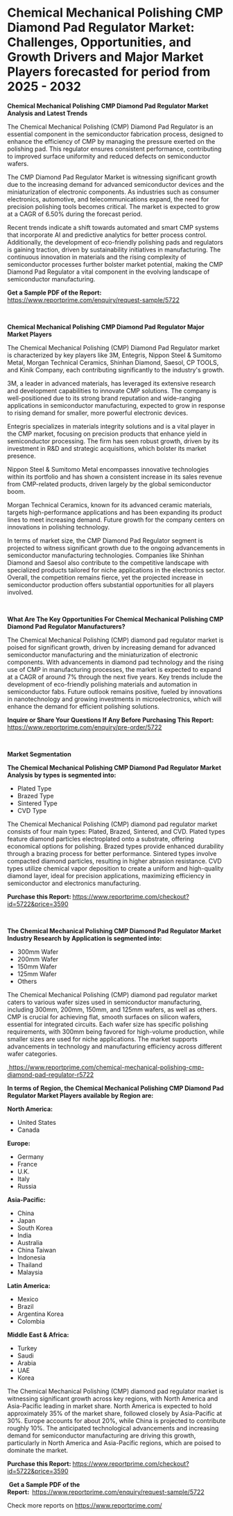 <p><h1>Chemical Mechanical Polishing CMP Diamond Pad Regulator Market: Challenges, Opportunities, and Growth Drivers and Major Market Players forecasted for period from 2025 - 2032</h1></p><p><strong>Chemical Mechanical Polishing CMP Diamond Pad Regulator Market Analysis and Latest Trends</strong></p>
<p><p>The Chemical Mechanical Polishing (CMP) Diamond Pad Regulator is an essential component in the semiconductor fabrication process, designed to enhance the efficiency of CMP by managing the pressure exerted on the polishing pad. This regulator ensures consistent performance, contributing to improved surface uniformity and reduced defects on semiconductor wafers. </p><p>The CMP Diamond Pad Regulator Market is witnessing significant growth due to the increasing demand for advanced semiconductor devices and the miniaturization of electronic components. As industries such as consumer electronics, automotive, and telecommunications expand, the need for precision polishing tools becomes critical. The market is expected to grow at a CAGR of 6.50% during the forecast period. </p><p>Recent trends indicate a shift towards automated and smart CMP systems that incorporate AI and predictive analytics for better process control. Additionally, the development of eco-friendly polishing pads and regulators is gaining traction, driven by sustainability initiatives in manufacturing. The continuous innovation in materials and the rising complexity of semiconductor processes further bolster market potential, making the CMP Diamond Pad Regulator a vital component in the evolving landscape of semiconductor manufacturing.</p></p>
<p><strong>Get a Sample PDF of the Report:&nbsp;</strong> <a href="https://www.reportprime.com/enquiry/request-sample/5722?utm_campaign=2487&utm_medium=2&utm_source=Github&utm_content=ia&utm_term=19032025&utm_id=chemical-mechanical-polishing-cmp-diamond-pad-regulator">https://www.reportprime.com/enquiry/request-sample/5722</a></p>
<p>&nbsp;</p>
<p><strong>Chemical Mechanical Polishing CMP Diamond Pad Regulator Major Market Players</strong></p>
<p><p>The Chemical Mechanical Polishing (CMP) Diamond Pad Regulator market is characterized by key players like 3M, Entegris, Nippon Steel & Sumitomo Metal, Morgan Technical Ceramics, Shinhan Diamond, Saesol, CP TOOLS, and Kinik Company, each contributing significantly to the industry's growth.</p><p>3M, a leader in advanced materials, has leveraged its extensive research and development capabilities to innovate CMP solutions. The company is well-positioned due to its strong brand reputation and wide-ranging applications in semiconductor manufacturing, expected to grow in response to rising demand for smaller, more powerful electronic devices.</p><p>Entegris specializes in materials integrity solutions and is a vital player in the CMP market, focusing on precision products that enhance yield in semiconductor processing. The firm has seen robust growth, driven by its investment in R&D and strategic acquisitions, which bolster its market presence.</p><p>Nippon Steel & Sumitomo Metal encompasses innovative technologies within its portfolio and has shown a consistent increase in its sales revenue from CMP-related products, driven largely by the global semiconductor boom.</p><p>Morgan Technical Ceramics, known for its advanced ceramic materials, targets high-performance applications and has been expanding its product lines to meet increasing demand. Future growth for the company centers on innovations in polishing technology.</p><p>In terms of market size, the CMP Diamond Pad Regulator segment is projected to witness significant growth due to the ongoing advancements in semiconductor manufacturing technologies. Companies like Shinhan Diamond and Saesol also contribute to the competitive landscape with specialized products tailored for niche applications in the electronics sector. Overall, the competition remains fierce, yet the projected increase in semiconductor production offers substantial opportunities for all players involved.</p></p>
<p>&nbsp;</p>
<p><strong>What Are The Key Opportunities For Chemical Mechanical Polishing CMP Diamond Pad Regulator Manufacturers?</strong></p>
<p><p>The Chemical Mechanical Polishing (CMP) diamond pad regulator market is poised for significant growth, driven by increasing demand for advanced semiconductor manufacturing and the miniaturization of electronic components. With advancements in diamond pad technology and the rising use of CMP in manufacturing processes, the market is expected to expand at a CAGR of around 7% through the next five years. Key trends include the development of eco-friendly polishing materials and automation in semiconductor fabs. Future outlook remains positive, fueled by innovations in nanotechnology and growing investments in microelectronics, which will enhance the demand for efficient polishing solutions.</p></p>
<p><strong>Inquire or Share Your Questions If Any Before Purchasing This Report:</strong> <a href="https://www.reportprime.com/enquiry/pre-order/5722?utm_campaign=2487&utm_medium=2&utm_source=Github&utm_content=ia&utm_term=19032025&utm_id=chemical-mechanical-polishing-cmp-diamond-pad-regulator">https://www.reportprime.com/enquiry/pre-order/5722</a></p>
<p>&nbsp;</p>
<p><strong>Market Segmentation</strong></p>
<p><strong>The Chemical Mechanical Polishing CMP Diamond Pad Regulator Market Analysis by types is segmented into:</strong></p>
<p><ul><li>Plated Type</li><li>Brazed Type</li><li>Sintered Type</li><li>CVD Type</li></ul></p>
<p><p>The Chemical Mechanical Polishing (CMP) diamond pad regulator market consists of four main types: Plated, Brazed, Sintered, and CVD. Plated types feature diamond particles electroplated onto a substrate, offering economical options for polishing. Brazed types provide enhanced durability through a brazing process for better performance. Sintered types involve compacted diamond particles, resulting in higher abrasion resistance. CVD types utilize chemical vapor deposition to create a uniform and high-quality diamond layer, ideal for precision applications, maximizing efficiency in semiconductor and electronics manufacturing.</p></p>
<p><strong>Purchase this Report:&nbsp;</strong><a href="https://www.reportprime.com/checkout?id=5722&price=3590&utm_campaign=2487&utm_medium=2&utm_source=Github&utm_content=ia&utm_term=19032025&utm_id=chemical-mechanical-polishing-cmp-diamond-pad-regulator">https://www.reportprime.com/checkout?id=5722&price=3590</a></p>
<p>&nbsp;</p>
<p><strong>The Chemical Mechanical Polishing CMP Diamond Pad Regulator Market Industry Research by Application is segmented into:</strong></p>
<p><ul><li>300mm Wafer</li><li>200mm Wafer</li><li>150mm Wafer</li><li>125mm Wafer</li><li>Others</li></ul></p>
<p><p>The Chemical Mechanical Polishing (CMP) diamond pad regulator market caters to various wafer sizes used in semiconductor manufacturing, including 300mm, 200mm, 150mm, and 125mm wafers, as well as others. CMP is crucial for achieving flat, smooth surfaces on silicon wafers, essential for integrated circuits. Each wafer size has specific polishing requirements, with 300mm being favored for high-volume production, while smaller sizes are used for niche applications. The market supports advancements in technology and manufacturing efficiency across different wafer categories.</p></p>
<p><a href="https://www.reportprime.com/chemical-mechanical-polishing-cmp-diamond-pad-regulator-r5722?utm_campaign=2487&utm_medium=2&utm_source=Github&utm_content=ia&utm_term=19032025&utm_id=chemical-mechanical-polishing-cmp-diamond-pad-regulator">&nbsp;https://www.reportprime.com/chemical-mechanical-polishing-cmp-diamond-pad-regulator-r5722</a></p>
<p><strong>In terms of Region, the Chemical Mechanical Polishing CMP Diamond Pad Regulator Market Players available by Region are:</strong></p>
<p>
    <p> <strong> North America: </strong>
        <ul>
            <li>United States</li>
            <li>Canada</li>
        </ul>
        </p> 
    <p> <strong> Europe: </strong>
        <ul>
            <li>Germany</li>
            <li>France</li>
            <li>U.K.</li>
            <li>Italy</li>
            <li>Russia</li>
        </ul>
        </p> 
    <p> <strong> Asia-Pacific: </strong>
        <ul>
            <li>China</li>
            <li>Japan</li>
            <li>South Korea</li>
            <li>India</li>
            <li>Australia</li>
            <li>China Taiwan</li>
            <li>Indonesia</li>
            <li>Thailand</li>
            <li>Malaysia</li>
        </ul>
        </p> 
    <p> <strong> Latin America: </strong>
        <ul>
            <li>Mexico</li>
            <li>Brazil</li>
            <li>Argentina Korea</li>
            <li>Colombia</li>
        </ul>
        </p> 
    <p> <strong> Middle East & Africa: </strong>
        <ul>
            <li>Turkey</li>
            <li>Saudi</li>
            <li>Arabia</li>
            <li>UAE</li>
            <li>Korea</li>
        </ul>
    </p>
    </p>
<p><p>The Chemical Mechanical Polishing (CMP) diamond pad regulator market is witnessing significant growth across key regions, with North America and Asia-Pacific leading in market share. North America is expected to hold approximately 35% of the market share, followed closely by Asia-Pacific at 30%. Europe accounts for about 20%, while China is projected to contribute roughly 10%. The anticipated technological advancements and increasing demand for semiconductor manufacturing are driving this growth, particularly in North America and Asia-Pacific regions, which are poised to dominate the market.</p></p>
<p><strong>Purchase this Report: </strong><a href="https://www.reportprime.com/checkout?id=5722&price=3590&utm_campaign=2487&utm_medium=2&utm_source=Github&utm_content=ia&utm_term=19032025&utm_id=chemical-mechanical-polishing-cmp-diamond-pad-regulator">https://www.reportprime.com/checkout?id=5722&price=3590</a></p>
<p>&nbsp;<strong>Get a Sample PDF of the Report:&nbsp;&nbsp;</strong><a href="https://www.reportprime.com/enquiry/request-sample/5722?utm_campaign=2487&utm_medium=2&utm_source=Github&utm_content=ia&utm_term=19032025&utm_id=chemical-mechanical-polishing-cmp-diamond-pad-regulator">https://www.reportprime.com/enquiry/request-sample/5722</a></p>
<p><strong></strong></p>
<p>Check more reports on <a href="https://www.reportprime.com/?utm_campaign=2487&utm_medium=2&utm_source=Github&utm_content=ia&utm_term=19032025&utm_id=chemical-mechanical-polishing-cmp-diamond-pad-regulator">https://www.reportprime.com/</a></p>